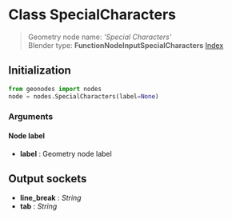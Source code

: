 
# Class SpecialCharacters

> Geometry node name: _'Special Characters'_<br>Blender type:  **FunctionNodeInputSpecialCharacters**
[Index](/docs/index.md)

## Initialization


```python
from geonodes import nodes
node = nodes.SpecialCharacters(label=None)
```


### Arguments


#### Node label



- **label** : Geometry node label



## Output sockets



- **line_break** : _String_
- **tab** : _String_


